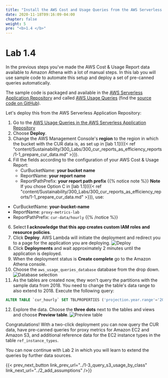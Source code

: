 ```yaml
---
title: "Install the AWS Cost and Usage Queries from the AWS Serverless Application Repository"
date: 2020-11-18T09:16:09-04:00
chapter: false
weight: 5
pre: "<b>1.4 </b>"
---
```


# Lab 1.4

In the previous steps you've made the AWS Cost & Usage Report data available to Amazon Athena with a lot of manual steps.
In this lab you will use sample code to automate this setup and deploy a set of pre-canned queries automatically.

The sample code is packaged and available in the [AWS Serverless Application Repository](https://aws.amazon.com/serverless/serverlessrepo/) and called [AWS Usage Queries](https://serverlessrepo.aws.amazon.com/applications/arn:aws:serverlessrepo:us-east-1:387304072572:applications~aws-usage-queries) (find the [source code on GitHub](https://github.com/aws-samples/aws-usage-queries)).

Let's deploy this from the AWS Serverless Application Repository:

1. Go to the [AWS Usage Queries in the AWS Serverless Application Repository](https://serverlessrepo.aws.amazon.com/applications/arn:aws:serverlessrepo:us-east-1:387304072572:applications~aws-usage-queries)
2. Choose **Deploy**.
3. Change the AWS Management Console's **region** to the region in which the bucket with the CUR data is, as set up in [lab 1.1]({{< ref "content/Sustainability/300_Labs/300_cur_reports_as_efficiency_reports/1-1_prepare_cur_data.md" >}}).
4. Fill the fields according to the configuration of your AWS Cost & Usage Report:
    * CurBucketName: **your bucket name**
    * ReportName: **your report name**
    * ReportPathPrefix: **your report path prefix**
{{% notice note %}}
**Note** If you chose Option C in [lab 1.1]({{< ref "content/Sustainability/300_Labs/300_cur_reports_as_efficiency_reports/1-1_prepare_cur_data.md" >}}), use:
  * CurBucketName: **your-bucket-name**
  * ReportName: `proxy-metrics-lab`
  * ReportPathPrefix: `cur-data/hourly`
{{% /notice %}}
6. Select **I acknowledge that this app creates custom IAM roles and resource policies**.
7. Click **Deploy**. AWS Lambda will initiate the deployment and redirect you to a page for the application you are deploying.
![Deploy](/Sustainability/300_cur_reports_as_efficiency_reports/lab1-4/images/deploy-sar.png?classes=lab_picture_small)
8. Click **Deployments** and wait approximately 2 minutes until the application is deployed.
9. When the deployment status is **Create complete** go to the Amazon Athena console.
10. Choose the `aws_usage_queries_database` database from the drop down.
![Database selection](/Sustainability/300_cur_reports_as_efficiency_reports/lab1-4/images/database-selection.png?classes=lab_picture_small)
11. As the tables are created now, they won't query the partitions with the sample data from 2018. You need to change the table's data range to also extend to 2018. Execute the following query:
```sql
ALTER TABLE `cur_hourly` SET TBLPROPERTIES ('projection.year.range'='2018,2022')
```
12. Explore the data. Choose the **three dots** next to the tables and views and choose **Preview table**.
![Preview table](/Sustainability/300_cur_reports_as_efficiency_reports/lab1-4/images/explore-data.png?classes=lab_picture_small)

Congratulations! With a two-click deployment you can now query the CUR data, have pre-canned queries for proxy metrics for Amazon EC2 and Amazon S3, and additional reference data for the EC2 instance types in the table `ref_instance_types`.

You can now continue with Lab 2 in which you will learn to extend the queries by further data sources.

{{< prev_next_button link_prev_url="../1-3_query_s3_usage_by_class" link_next_url="../2_add_assumptions" />}}
